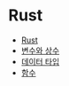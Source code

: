 <!--meta
title: Rust
description: Rust 에 대해 공부한 내용 정리
keywords: rust
-->

# Rust

- [Rust](./rust.md)
- [변수와 상수](./variables-constants.md)
- [데이터 타입](./data-type.md)
- [함수](./functions.md)
